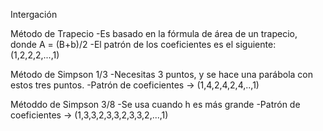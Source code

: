 Intergación

Método de Trapecio
-Es basado en la fórmula de área de un trapecio, donde A = (B+b)/2
-El patrón de los coeficientes es el siguiente:  (1,2,2,2,...,1)

Método de Simpson 1/3
-Necesitas 3 puntos, y se hace una parábola con estos tres puntos.
-Patrón de coeficientes -> (1,4,2,4,2,4,..,1)

Métoddo de Simpson 3/8
-Se usa cuando h es más grande
-Patrón de coeficientes -> (1,3,3,2,3,3,2,3,3,2,...,1)
